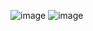 ![image](https://github.com/lucas-m-s-r-santos/Projeto-semantix-EBAC-lucas/assets/125616692/31661607-e4da-4185-b9ab-33638a322cd7)
![image](https://github.com/lucas-m-s-r-santos/Projeto-semantix-EBAC-lucas/assets/125616692/31661607-e4da-4185-b9ab-33638a322cd7)
